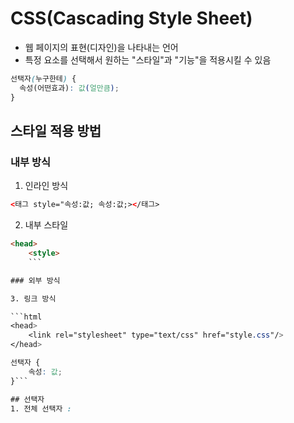 # CSS(Cascading Style Sheet)

- 웹 페이지의 표현(디자인)을 나타내는 언어
- 특정 요소를 선택해서 원하는 "스타일"과 "기능"을 적용시킬 수 있음

```css
선택자(누구한테) {
  속성(어떤효과): 값(얼만큼);
}
```

## 스타일 적용 방법

### 내부 방식

1. 인라인 방식

```html
<태그 style="속성:값; 속성:값;></태그>
```

2. 내부 스타일

````html
<head>
    <style>
    ```

### 외부 방식

3. 링크 방식

```html
<head>
    <link rel="stylesheet" type="text/css" href="style.css"/>
</head>
````

````css
선택자 {
    속성: 값;
}```

## 선택자
1. 전체 선택자 :
````
